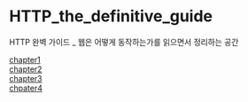 # HTTP_the_definitive_guide

HTTP 완벽 가이드 \_ 웹은 어떻게 동작하는가를 읽으면서 정리하는 공간

[chapter1](chapter1.md)  
[chapter2](chapter2.md)  
[chapter3](chapter3.md)  
[chpater4](chapter4.md)

